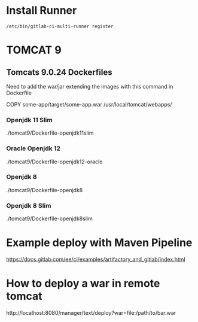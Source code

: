 # Install Runner
```shell
/etc/bin/gitlab-ci-multi-runner register  
```
# TOMCAT 9
## Tomcats 9.0.24 Dockerfiles
Need to add the war/jar extending the images with this command in Dockerfile

COPY some-app/target/some-app.war /usr/local/tomcat/webapps/
### Openjdk 11 Slim
./tomcat9/Dockerfile-openjdk11slim
### Oracle Openjdk 12
./tomcat9/Dockerfile-openjdk12-oracle
### Openjdk 8
./tomcat9/Dockerfile-openjdk8
### Openjdk 8 Slim
./tomcat9/Dockerfile-openjdk8slim

# Example deploy with Maven Pipeline
https://docs.gitlab.com/ee/ci/examples/artifactory_and_gitlab/index.html

# How to deploy a war in remote tomcat
http://localhost:8080/manager/text/deploy?war=file:/path/to/bar.war
